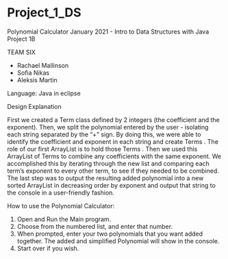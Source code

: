 # Project_1_DS

Polynomial Calculator
January 2021 - Intro to Data Structures with Java
Project 1B

TEAM SIX
 - Rachael Mallinson
 - Sofia Nikas
 - Aleksis Martin

Language: Java in eclipse

Design Explanation

First we created a Term class defined by 2 integers (the coefficient and the exponent). Then, we split the polynomial entered by the user - isolating each string separated by the “+” sign. By doing this, we were able to identify the coefficient and exponent in each string and create Terms . The role of our first ArrayList is to hold those Terms . 
Then we used this ArrayList of Terms to combine any coefficients with the same exponent.  We accomplished this by iterating through the new list and comparing each term’s exponent to every other term, to see if they needed to be combined. 
The last step was to output the resulting added polynomial into a new sorted ArrayList in decreasing order by exponent and output that string to the console in a  user-friendly fashion.

How to use the Polynomial Calculator:
1. Open and Run the Main program.
2. Choose from the numbered list, and enter that number.
3. When prompted, enter your two polynomials that you want added together.
   The added and simplified Polynomial will show in the console.
4. Start over if you wish.

